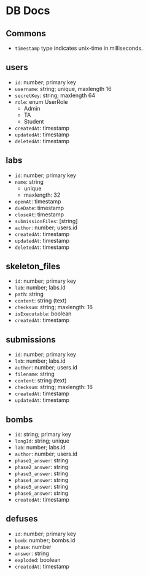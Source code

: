 # DB Docs

## Commons
* `timestamp` type indicates unix-time in milliseconds.

## users
* `id`: number; primary key
* `username`: string; unique, maxlength 16
* `secretKey`: string; maxlength 64
* `role`: enum UserRole
    - Admin
    - TA
    - Student
* `createdAt`: timestamp
* `updatedAt`: timestamp
* `deletedAt`: timestamp

## labs
* `id`: number; primary key
* `name`: string
    - unique
    - maxlength: 32
* `openAt`: timestamp
* `dueDate`: timestamp
* `closeAt`: timestamp
* `submissionFiles`: [string]
* `author`: number; users.id
* `createdAt`: timestamp
* `updatedAt`: timestamp
* `deletedAt`: timestamp

## skeleton_files
* `id`: number; primary key
* `lab`: number; labs.id
* `path`: string
* `content`: string (text)
* `checksum`: string; maxlength: 16
* `isExecutable`: boolean
* `createdAt`: timestamp

## submissions
* `id`: number; primary key
* `lab`: number; labs.id
* `author`: number; users.id
* `filename`: string
* `content`: string (text)
* `checksum`: string; maxlength: 16
* `createdAt`: timestamp
* `updatedAt`: timestamp

## bombs
* `id`: string; primary key
* `longId`: string; unique
* `lab`: number; labs.id
* `author`: number; users.id
* `phase1_answer`: string
* `phase2_answer`: string
* `phase3_answer`: string
* `phase4_answer`: string
* `phase5_answer`: string
* `phase6_answer`: string
* `createdAt`: timestamp

## defuses
* `id`: number; primary key
* `bomb`: number; bombs.id
* `phase`: number
* `answer`: string
* `exploded`: boolean
* `createdAt`: timestamp
